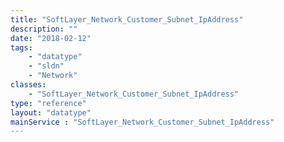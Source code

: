 ```yaml
---
title: "SoftLayer_Network_Customer_Subnet_IpAddress"
description: ""
date: "2018-02-12"
tags:
    - "datatype"
    - "sldn"
    - "Network"
classes:
    - "SoftLayer_Network_Customer_Subnet_IpAddress"
type: "reference"
layout: "datatype"
mainService : "SoftLayer_Network_Customer_Subnet_IpAddress"
---
```

